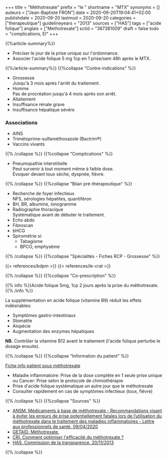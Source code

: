 +++
title = "Méthotrexate"
prefix = "le "
shortname = "MTX"
synonyms = []
auteurs = ["Jean-Baptiste FRON"]
date = 2020-09-20T19:04:41+02:00
publishdate = 2020-09-20
lastmod = 2020-09-20
categories = ["therapeutique"]
guidelineyears = "2013"
sources = ["HAS"]
tags = ["acide folique"]
anglais = ["Methotrexate"]
sctid = "387381009"
draft = false
todo = "complications, EI"
+++

{{%article-summary%}}

- Préciser le jour de la prise unique sur l'ordonnance.
- Associer l'acide folique 5 mg 1cp en 1 prise/sem 48h après le MTX.

{{%/article-summary%}}
{{%collapse "Contre-indications" %}}

- Grossesse  
Jusqu'à 3 mois après l'arrêt du traitement.
- Homme  
Pas de procréation jusqu'à 4 mois après son arrêt.
- Allaitement
- Insuffisance rénale grave
- Insuffisance hépatique sévère

### Associations

- AINS
- Trimétoprime-sulfaméthoxazole (Bactrim&reg;)
- Vaccins vivants

{{% /collapse %}}
{{%collapse "Complications" %}}

- Pneumopathie interstitielle  
Peut survenir à tout moment même à faible dose.  
Évoquer devant toux sèche, dyspnée, fièvre.

{{% /collapse %}}
{{%collapse "Bilan pré-thérapeutique" %}}

- Recherche de foyer infectieux  
NFS, sérologies hépatites, quantiféron
- BH, BR, albumine, ionogramme
- Radiographie thoracique  
Systématique avant de débuter le traitement.
- Echo abdo
- Fibroscan
- bHCG
- Spirométrie si:  
  - Tabagisme
  - BPCO, emphysème

{{% /collapse %}}
{{%collapse "Spécialités - Fiches RCP - Grossesse" %}}

<div class="d-flex">
{{< references/bdpm >}}
{{< references/le-crat >}}
</div>

{{% /collapse %}}
{{%collapse "Co-prescription" %}}

{{% info %}}Acide folique 5mg, 1cp 2 jours après la prise du méthotrexate.{{% /info %}}

La supplémentation en acide folique (vitamine B9) réduit les effets indésirables:

- Symptômes gastro-intestinaux
- Stomatite
- Alopécie
- Augmentation  des enzymes hépatiques

**NB.** Contrôler la vitamine B12 avant le traitement (l'acide folique perturbe le dosage ensuite).

{{% /collapse %}}
{{%collapse "Information du patient" %}}

[Fiche info patient sous méthotrexate](https://www.chu-clermontferrand.fr/Internet/Documents/Rhumatologie/A4_Notice_methotrexate.pdf)

- Maladie inflammatoire: Prise de la dose complète en 1 seule prise unique  
ou Cancer: Prise selon le protocole de chimiothérapie
- Prise d'acide folique systématique un autre jour que le méthotrexate
- Consulter rapidement en cas de symptômes infectieux (toux, fièvre)

{{% /collapse %}}
{{%collapse "Sources" %}}

- [ANSM. Médicaments à base de méthotrexate - Recommandations visant à éviter les erreurs de prise potentiellement fatales lors de l’utilisation du méthotrexate dans le traitement des maladies inflammatoires - Lettre aux professionnels de santé. 09/04/2020](https://www.ansm.sante.fr/S-informer/Informations-de-securite-Lettres-aux-professionnels-de-sante/Medicaments-a-base-de-methotrexate-Recommandations-visant-a-eviter-les-erreurs-de-prise-potentiellement-fatales-lors-de-l-utilisation-du-methotrexate-dans-le-traitement-des-maladies-inflammatoires-Lettre-aux-professionnels-de-sante)
- [GETAID. Méthotrexate.](https://www.getaid.org/fiches-medicament/le-methotrexate-ledertrexate-methotrexate-metoject-nordimet-novatrex)
- [CRI. Comment optimiser l'efficacité du méthotrexate ?](http://www.cri-net.com/ckfinder/userfiles/files/fiches-pratiques/MTX-Dec2016/MTX_02.pdf)
- [HAS. Commission de la transparence. 20/11/2013](https://www.has-sante.fr/upload/docs/evamed/CT-12801_NOVATREX_PIS_RI_Avis1_CT12801.pdf)

{{% /collapse %}}
